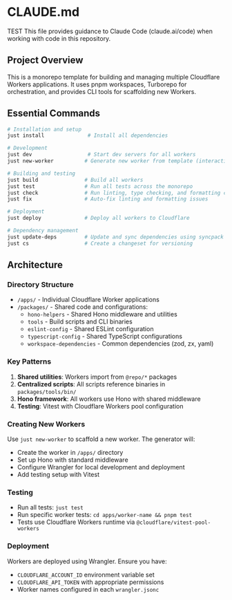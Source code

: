 # CLAUDE.md
TEST
This file provides guidance to Claude Code (claude.ai/code) when working with code in this repository.

## Project Overview

This is a monorepo template for building and managing multiple Cloudflare Workers applications. It uses pnpm workspaces, Turborepo for orchestration, and provides CLI tools for scaffolding new Workers.

## Essential Commands

```bash
# Installation and setup
just install              # Install all dependencies

# Development
just dev                  # Start dev servers for all workers
just new-worker          # Generate new worker from template (interactive)

# Building and testing
just build               # Build all workers
just test                # Run all tests across the monorepo
just check               # Run linting, type checking, and formatting checks
just fix                 # Auto-fix linting and formatting issues

# Deployment
just deploy              # Deploy all workers to Cloudflare

# Dependency management
just update-deps         # Update and sync dependencies using syncpack
just cs                  # Create a changeset for versioning
```

## Architecture

### Directory Structure

- `/apps/` - Individual Cloudflare Worker applications
- `/packages/` - Shared code and configurations:
  - `hono-helpers` - Shared Hono middleware and utilities
  - `tools` - Build scripts and CLI binaries
  - `eslint-config` - Shared ESLint configuration
  - `typescript-config` - Shared TypeScript configurations
  - `workspace-dependencies` - Common dependencies (zod, zx, yaml)

### Key Patterns

1. **Shared utilities**: Workers import from `@repo/*` packages
2. **Centralized scripts**: All scripts reference binaries in `packages/tools/bin/`
3. **Hono framework**: All workers use Hono with shared middleware
4. **Testing**: Vitest with Cloudflare Workers pool configuration

### Creating New Workers

Use `just new-worker` to scaffold a new worker. The generator will:

- Create the worker in `/apps/` directory
- Set up Hono with standard middleware
- Configure Wrangler for local development and deployment
- Add testing setup with Vitest

### Testing

- Run all tests: `just test`
- Run specific worker tests: `cd apps/worker-name && pnpm test`
- Tests use Cloudflare Workers runtime via `@cloudflare/vitest-pool-workers`

### Deployment

Workers are deployed using Wrangler. Ensure you have:

- `CLOUDFLARE_ACCOUNT_ID` environment variable set
- `CLOUDFLARE_API_TOKEN` with appropriate permissions
- Worker names configured in each `wrangler.jsonc`
